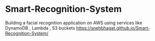 # Smart-Recognition-System
Building a facial recognition application on AWS using services like DynamoDB , Lambda , S3 buckets 
https://snehbhagat.github.io/Smart-Recognition-System/
